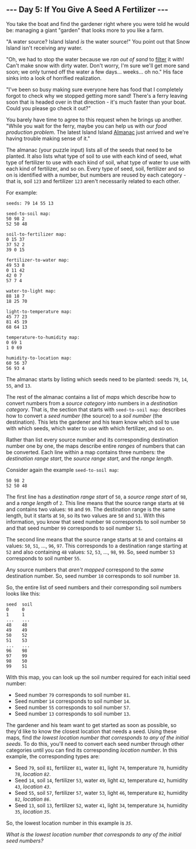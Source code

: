 ## --- Day 5: If You Give A Seed A Fertilizer ---

You take the boat and find the gardener right where you were told he
would be: managing a giant "garden" that looks more to you like a farm.

"A water source? Island Island *is* the water source!" You point out
that Snow Island isn't receiving any water.

"Oh, we had to stop the water because we *ran out of sand* to
<a href="https://en.wikipedia.org/wiki/Sand_filter"
target="_blank">filter</a> it with! Can't make snow with dirty water.
Don't worry, I'm sure we'll get more sand soon; we only turned off the
water a few days... weeks... oh no." His face sinks into a look of
horrified realization.

"I've been so busy making sure everyone here has food that I completely
forgot to check why we stopped getting more sand! There's a ferry
leaving soon that is headed over in that direction - it's much faster
than your boat. Could you please go check it out?"

You barely have time to agree to this request when he brings up another.
"While you wait for the ferry, maybe you can help us with our *food
production problem*. The latest Island Island
<a href="https://en.wikipedia.org/wiki/Almanac"
target="_blank">Almanac</a> just arrived and we're having trouble making
sense of it."

The almanac (your puzzle input) lists all of the seeds that need to be
planted. It also lists what type of soil to use with each kind of seed,
what type of fertilizer to use with each kind of soil, what type of
water to use with each kind of fertilizer, and so on. Every type of
seed, soil, fertilizer and so on is identified with a number, but
numbers are reused by each category - that is, soil `123` and fertilizer
`123` aren't necessarily related to each other.

For example:

    seeds: 79 14 55 13

    seed-to-soil map:
    50 98 2
    52 50 48

    soil-to-fertilizer map:
    0 15 37
    37 52 2
    39 0 15

    fertilizer-to-water map:
    49 53 8
    0 11 42
    42 0 7
    57 7 4

    water-to-light map:
    88 18 7
    18 25 70

    light-to-temperature map:
    45 77 23
    81 45 19
    68 64 13

    temperature-to-humidity map:
    0 69 1
    1 0 69

    humidity-to-location map:
    60 56 37
    56 93 4

The almanac starts by listing which seeds need to be planted: seeds
`79`, `14`, `55`, and `13`.

The rest of the almanac contains a list of *maps* which describe how to
convert numbers from a *source category* into numbers in a *destination
category*. That is, the section that starts with `seed-to-soil map:`
describes how to convert a *seed number* (the source) to a *soil number*
(the destination). This lets the gardener and his team know which soil
to use with which seeds, which water to use with which fertilizer, and
so on.

Rather than list every source number and its corresponding destination
number one by one, the maps describe entire *ranges* of numbers that can
be converted. Each line within a map contains <span
title="Don't blame me for the weird order. Blame LXC container.conf UID mappings.">three
numbers</span>: the *destination range start*, the *source range start*,
and the *range length*.

Consider again the example `seed-to-soil map`:

    50 98 2
    52 50 48

The first line has a *destination range start* of `50`, a *source range
start* of `98`, and a *range length* of `2`. This line means that the
source range starts at `98` and contains two values: `98` and `99`. The
destination range is the same length, but it starts at `50`, so its two
values are `50` and `51`. With this information, you know that seed
number `98` corresponds to soil number `50` and that seed number `99`
corresponds to soil number `51`.

The second line means that the source range starts at `50` and contains
`48` values: `50`, `51`, ..., `96`, `97`. This corresponds to a
destination range starting at `52` and also containing `48` values:
`52`, `53`, ..., `98`, `99`. So, seed number `53` corresponds to soil
number `55`.

Any source numbers that *aren't mapped* correspond to the *same*
destination number. So, seed number `10` corresponds to soil number
`10`.

So, the entire list of seed numbers and their corresponding soil numbers
looks like this:

    seed  soil
    0     0
    1     1
    ...   ...
    48    48
    49    49
    50    52
    51    53
    ...   ...
    96    98
    97    99
    98    50
    99    51

With this map, you can look up the soil number required for each initial
seed number:

- Seed number `79` corresponds to soil number `81`.
- Seed number `14` corresponds to soil number `14`.
- Seed number `55` corresponds to soil number `57`.
- Seed number `13` corresponds to soil number `13`.

The gardener and his team want to get started as soon as possible, so
they'd like to know the closest location that needs a seed. Using these
maps, find *the lowest location number that corresponds to any of the
initial seeds*. To do this, you'll need to convert each seed number
through other categories until you can find its corresponding *location
number*. In this example, the corresponding types are:

- Seed `79`, soil `81`, fertilizer `81`, water `81`, light `74`,
  temperature `78`, humidity `78`, *location `82`*.
- Seed `14`, soil `14`, fertilizer `53`, water `49`, light `42`,
  temperature `42`, humidity `43`, *location `43`*.
- Seed `55`, soil `57`, fertilizer `57`, water `53`, light `46`,
  temperature `82`, humidity `82`, *location `86`*.
- Seed `13`, soil `13`, fertilizer `52`, water `41`, light `34`,
  temperature `34`, humidity `35`, *location `35`*.

So, the lowest location number in this example is *`35`*.

*What is the lowest location number that corresponds to any of the
initial seed numbers?*
